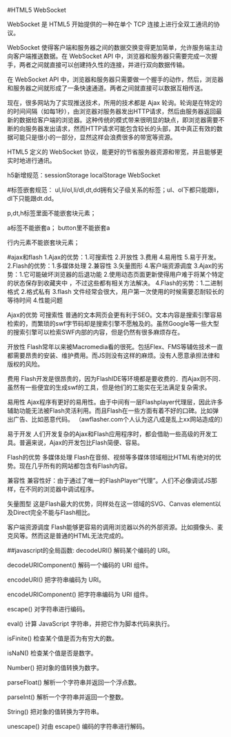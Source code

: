 #HTML5 WebSocket

WebSocket 是 HTML5 开始提供的一种在单个 TCP 连接上进行全双工通讯的协议。

WebSocket 使得客户端和服务器之间的数据交换变得更加简单，允许服务端主动向客户端推送数据。在 WebSocket API 中，浏览器和服务器只需要完成一次握手，两者之间就直接可以创建持久性的连接，并进行双向数据传输。

在 WebSocket API 中，浏览器和服务器只需要做一个握手的动作，然后，浏览器和服务器之间就形成了一条快速通道。两者之间就直接可以数据互相传送。

现在，很多网站为了实现推送技术，所用的技术都是 Ajax 轮询。轮询是在特定的的时间间隔（如每1秒），由浏览器对服务器发出HTTP请求，然后由服务器返回最新的数据给客户端的浏览器。这种传统的模式带来很明显的缺点，即浏览器需要不断的向服务器发出请求，然而HTTP请求可能包含较长的头部，其中真正有效的数据可能只是很小的一部分，显然这样会浪费很多的带宽等资源。

HTML5 定义的 WebSocket 协议，能更好的节省服务器资源和带宽，并且能够更实时地进行通讯。

h5新增规范：sessionStorage   localStorage  WebSocket





#标签嵌套规范：
ul,li/ol,li/dl,dt,dd拥有父子级关系的标签；ul、ol下都只能跟li，dl下只能跟dt.dd。

p,dt,h标签里面不能嵌套块元素；

a标签不能嵌套a；
button里不能嵌套a

行内元素不能嵌套块元素；


#ajax和flash
1.Ajax的优势：1.可搜索性 2.开放性 3.费用 4.易用性 5.易于开发。
2.Flash的优势：1.多媒体处理 2.兼容性 3.矢量图形 4.客户端资源调度
3.Ajax的劣势：1.它可能破坏浏览器的后退功能   2.使用动态页面更新使得用户难于将某个特定的状态保存到收藏夹中 ，不过这些都有相关方法解决。
4.Flash的劣势：1.二进制格式 2.格式私有 3.flash 文件经常会很大，用户第一次使用的时候需要忍耐较长的等待时间  4.性能问题


Ajax的优势
可搜索性
普通的文本网页会更有利于SEO。文本内容是搜索引擎容易检索的，而繁琐的swf字节码却是搜索引擎不愿触及的。虽然Google等一些大型的搜索引擎可以检索SWF内部的内容，但是仍然有很多麻烦存在。

开放性
Flash常年以来被Macromedia看的很死。包括Flex、FMS等辅佐技术一直都需要昂贵的安装、维护费用。而JS则没有这样的麻烦。没有人愿意承担法律和版权的风险。

费用
Flash开发是很昂贵的，因为FlashIDE等环境都是要收费的．而Ajax则不同．虽然有一些便宜的生成swf的工具，但是他们的工能实在无法满足复杂需求。

易用性
Ajax程序有更好的易用性。由于中间有一层Flashplayer代理层，因此许多辅助功能无法被Flash灵活利用。而且Flash在一些方面有着不好的口碑。比如弹出广告、比如恶意代码。
（awflasher.com个人认为这八成是乱上xx网站造成的）

易于开发
人们开发复杂的Ajax和Flash应用程序时，都会借助一些高级的开发工具。普遍来说，Ajax的开发包比Flash简便、容易。

Flash的优势
多媒体处理
Flash在音频、视频等多媒体领域相比HTML有绝对的优势。现在几乎所有的网站都包含有Flash内容。

兼容性
兼容性好：由于通过了唯一的FlashPlayer“代理”。人们不必像调试JS那样，在不同的浏览器中调试程序。

矢量图型
这是Flash最大的优势，同样处在这一领域的SVG、Canvas element以及Direct完全不能与Flash相比。

客户端资源调度
Flash能够更容易的调用浏览器以外的外部资源。比如摄像头、麦克风等。然而这是普通的HTML无法完成的。







##javascript的全局函数:
decodeURI() 解码某个编码的 URI。

decodeURIComponent() 解码一个编码的 URI 组件。

encodeURI() 把字符串编码为 URI。

encodeURIComponent() 把字符串编码为 URI 组件。

escape() 对字符串进行编码。

eval() 计算 JavaScript 字符串，并把它作为脚本代码来执行。

isFinite() 检查某个值是否为有穷大的数。

isNaN() 检查某个值是否是数字。

Number() 把对象的值转换为数字。

parseFloat() 解析一个字符串并返回一个浮点数。

parseInt() 解析一个字符串并返回一个整数。

String() 把对象的值转换为字符串。

unescape() 对由 escape() 编码的字符串进行解码。

